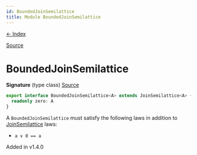 ```yaml
---
id: BoundedJoinSemilattice
title: Module BoundedJoinSemilattice
---
```


[← Index](.)

[Source](https://github.com/gcanti/fp-ts/blob/master/src/BoundedJoinSemilattice.ts)

# BoundedJoinSemilattice

**Signature** (type class) [Source](https://github.com/gcanti/fp-ts/blob/master/src/BoundedJoinSemilattice.ts#L11-L13)

```ts
export interface BoundedJoinSemilattice<A> extends JoinSemilattice<A> {
  readonly zero: A
}
```

A `BoundedJoinSemilattice` must satisfy the following laws in addition to [JoinSemilattice](./JoinSemilattice.md) laws:

- `a ∨ 0 == a`

Added in v1.4.0
